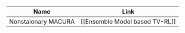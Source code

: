 

| Name                | Link                           |
| ------------------- | ------------------------------ |
| Nonstaionary MACURA | [[Ensemble Model based TV-RL]] |

